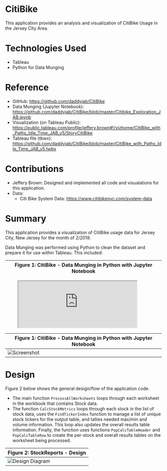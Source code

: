 
# CitiBike

This application provides an analysis and visualization of CitiBike Usage in the Jersey City Area.

# Technologies Used

* Tableau
* Python for Data Munging

# Reference

* GitHub: https://github.com/daddyjab/CitiBike
* Data Munging (Jupyter Notebook): https://github.com/daddyjab/CitiBike/blob/master/Citibike_Exploration_JAB.ipynb
* Visualization (on Tableau Public): https://public.tableau.com/profile/jeffery.brown#!/vizhome/CitiBike_with_Paths_Idle_Time_JAB_v5/StoryCitiBike
* Tableau file (tbwx): https://github.com/daddyjab/CitiBike/blob/master/CitiBike_with_Paths_Idle_Time_JAB_v5.twbx

# Contributions

* Jeffery Brown: Designed and implemented all code and visualations for this application.
* Data:
    * Citi Bike System Data: https://www.citibikenyc.com/system-data

# Summary

This application provides a visualization of CitiBike usage data for Jersey City, New Jersey for the month of 2/2019.

Data Munging was performed using Python to clean the dataset and prepare it for use within Tableau.  This included:



| Figure 1: CitiBike - Data Munging in Python with Jupyter Notebook |
|----------|
<figure class="video container"> <iframe src="https://github.com/daddyjab/CitiBike/blob/master/Citibike_Exploration_JAB.ipynb" width="90%"> </iframe> </figure>

| Figure 1: CitiBike - Data Munging in Python with Jupyter Notebook |
|----------|
| ![Screenshot](docs/StockReports-Screenshot.png "Figure 1: StockReports - Input Data and Results") |

# Design

Figure 2 below shows the general design/flow of the application code.

* The main function `ProcessAllWorksheets` loops through each worksheet in the workbook that contains Stock data.
* The function `CalcStockMetrics` loops through each stock in the list of stock data, uses the `FindTickerIndex` function to manage a list of unique stock tickers for the output table, and tallies needed max/min and volume information.  This loop also updates the overall results table information.  Finally, the function uses functions `PopCalcTableHeader` and `PopCalcTableRow` to create the per-stock and overall results tables on the worksheet being processed.

| Figure 2: StockReports - Design |
|----------|
| ![Design Diagram](docs/StockReports-Design.png "Figure 2: StockReports - Design") |

